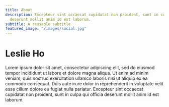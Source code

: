 ```yaml
---
title: About
description: Excepteur sint occaecat cupidatat non proident, sunt in culpa qui officia
  deserunt mollit anim id est laborum.
subtitle: A reusable subtitle
featured_image: "/images/social.jpg"
---
```


# Leslie Ho

Lorem ipsum dolor sit amet, consectetur adipiscing elit, sed do eiusmod tempor incididunt ut labore et dolore magna aliqua. Ut enim ad minim veniam, quis nostrud exercitation ullamco laboris nisi ut aliquip ex ea commodo consequat. Duis aute irure dolor in reprehenderit in voluptate velit esse cillum dolore eu fugiat nulla pariatur. Excepteur sint occaecat cupidatat non proident, sunt in culpa qui officia deserunt mollit anim id est laborum.